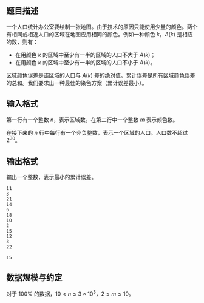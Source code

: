 ## 题目描述

一个人口统计办公室要绘制一张地图。由于技术的原因只能使用少量的颜色。两个有相同或相近人口的区域在地图应用相同的颜色。例如一种颜色 $k$，$A(k)$ 是相应的数，则有：

- 在用颜色 $k$ 的区域中至少有一半的区域的人口不大于 $A(k)$；
- 在用颜色 $k$ 的区域中至少有一半的区域的人口不小于 $A(k)$。

区域颜色误差是该区域的人口与 $A(k)$ 差的绝对值。累计误差是所有区域颜色误差的总和。我们要求出一种最佳的染色方案（累计误差最小）。

## 输入格式

第一行有一个整数 $n$，表示区域数。在第二行中一个整数 $m$ 表示颜色数。

在接下来的 $n$ 行中每行有一个非负整数，表示一个区域的人口。人口数不超过 $2^{30}$。

## 输出格式

输出一个整数，表示最小的累计误差。

```input1
11
3
21
14
6
18
10
2
15
12
3
22
```

```output1
15
```

## 数据规模与约定

对于 $100\%$ 的数据，$10<n\le3\times 10^3$，$2\le m\le 10$。

